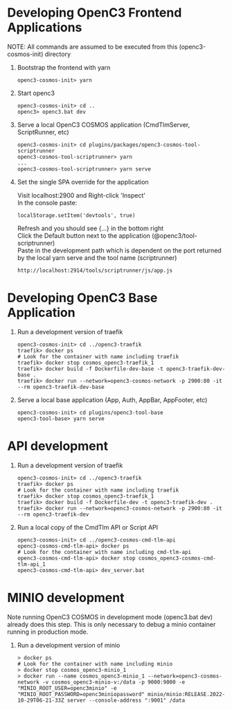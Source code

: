 # Developing OpenC3 Frontend Applications

NOTE: All commands are assumed to be executed from this (openc3-cosmos-init) directory

1.  Bootstrap the frontend with yarn

        openc3-cosmos-init> yarn

1.  Start openc3

        openc3-cosmos-init> cd ..
        openc3> openc3.bat dev

1.  Serve a local OpenC3 COSMOS application (CmdTlmServer, ScriptRunner, etc)

        openc3-cosmos-init> cd plugins/packages/openc3-cosmos-tool-scriptrunner
        openc3-cosmos-tool-scriptrunner> yarn
        ...
        openc3-cosmos-tool-scriptrunner> yarn serve

1.  Set the single SPA override for the application

    Visit localhost:2900 and Right-click 'Inspect'<br>
    In the console paste:

        localStorage.setItem('devtools', true)

    Refresh and you should see {...} in the bottom right<br>
    Click the Default button next to the application (@openc3/tool-scriptrunner)<br>
    Paste in the development path which is dependent on the port returned by the local yarn serve and the tool name (scriptrunner)

        http://localhost:2914/tools/scriptrunner/js/app.js

# Developing OpenC3 Base Application

1.  Run a development version of traefik

        openc3-cosmos-init> cd ../openc3-traefik
        traefik> docker ps
        # Look for the container with name including traefik
        traefik> docker stop cosmos_openc3-traefik_1
        traefik> docker build -f Dockerfile-dev-base -t openc3-traefik-dev-base .
        traefik> docker run --network=openc3-cosmos-network -p 2900:80 -it --rm openc3-traefik-dev-base

1.  Serve a local base application (App, Auth, AppBar, AppFooter, etc)

        openc3-cosmos-init> cd plugins/openc3-tool-base
        openc3-tool-base> yarn serve

# API development

1.  Run a development version of traefik

        openc3-cosmos-init> cd ../openc3-traefik
        traefik> docker ps
        # Look for the container with name including traefik
        traefik> docker stop cosmos_openc3-traefik_1
        traefik> docker build -f Dockerfile-dev -t openc3-traefik-dev .
        traefik> docker run --network=openc3-cosmos-network -p 2900:80 -it --rm openc3-traefik-dev

1.  Run a local copy of the CmdTlm API or Script API

        openc3-cosmos-init> cd ../openc3-cosmos-cmd-tlm-api
        openc3-cosmos-cmd-tlm-api> docker ps
        # Look for the container with name including cmd-tlm-api
        openc3-cosmos-cmd-tlm-api> docker stop cosmos_openc3-cosmos-cmd-tlm-api_1
        openc3-cosmos-cmd-tlm-api> dev_server.bat

# MINIO development

Note running OpenC3 COSMOS in development mode (openc3.bat dev) already does this step. This is only necessary to debug a minio container running in production mode.

1.  Run a development version of minio

        > docker ps
        # Look for the container with name including minio
        > docker stop cosmos_openc3-minio_1
        > docker run --name cosmos_openc3-minio_1 --network=openc3-cosmos-network -v cosmos_openc3-minio-v:/data -p 9000:9000 -e "MINIO_ROOT_USER=openc3minio" -e "MINIO_ROOT_PASSWORD=openc3miniopassword" minio/minio:RELEASE.2022-10-29T06-21-33Z server --console-address ":9001" /data
